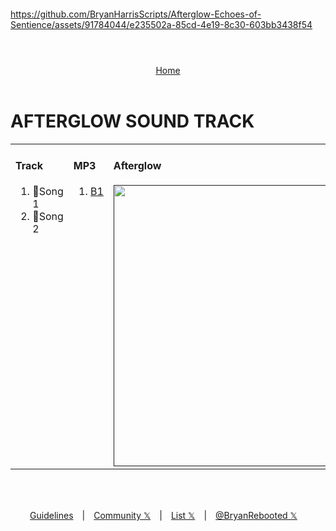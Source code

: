 <!-- Storyboard: Bryan Harris -->
<!-- ... -->

<!--![](./example_matting_workflow.png)
https://github.com/Fannovel16/ComfyUI-Video-Matting/assets/16047777/aa545ace-efdd-425b-b8b3-940274d1f851
-->



![]()
	
https://github.com/BryanHarrisScripts/Afterglow-Echoes-of-Sentience/assets/91784044/e235502a-85cd-4e19-8c30-603bb3438f54


<a id="top"></a>

<div align="right" style="display: flex; flex-wrap: wrap; justify-content: center; align-items: center; gap: 1em; margin: 4em 0;">
<a href="https://github.com/BryanHarrisScripts/Afterglow-Echoes-of-Sentience/blob/main/README.md">Home</a>
</div>

<div align="left">
  <h1>AFTERGLOW SOUND TRACK</h1>
  <table>
    <!-- First Row -->
    <tr>
      <td valign="top">
        <h4>Track</h4>
        <ol start="1">
          <li><a>💯Song 1</a></li>
          <li><a>💯Song 2</a></li>
         </ol> 
      </td>
      <td valign="top">
        <h4>MP3</h4>
        <ol start="1">
          <li><a href="https://github.com/BryanHarrisScripts/Afterglow-Echoes-of-Sentience/blob/main/Afterglow%20Sound%20Track/BROKENPROMISES.mp4">B1</a></li>
          </ol> 
      </td>
	<td valign="top">
        <h4>Afterglow</h4>
          <a style="list-style-type: none;"><a href="" target="_blank"><img src="https://github.com/BryanHarrisScripts/Afterglow-Echoes-of-Sentience/blob/main/Afterglow%20Poster%202023.png" alt="" width="450" style="display: inline-block;"/></a>
       </tr>
  </table>
</div>

<div align="left" style="display: flex; flex-wrap: wrap; justify-content: center; align-items: center; gap: 1em; margin: 4em 0;">
<a href="https://docs.github.com/en/site-policy/github-terms/github-community-guidelines">Guidelines</a> | <a href="https://twitter.com/i/communities/1669222125591318528">Community 𝕏</a> | <a href="https://twitter.com/i/lists/1675490119095140352">List 𝕏</a> | <a href="https://twitter.com/BryanRebooted/bio" target="_blank">@BryanRebooted 𝕏</a><br><br>
</div>

